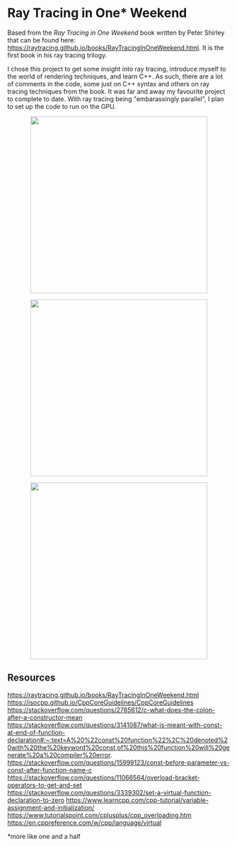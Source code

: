 # Ray Tracing in One* Weekend

Based from the _Ray Tracing in One Weekend_ book written by Peter Shirley that can be found here: https://raytracing.github.io/books/RayTracingInOneWeekend.html. It is the first book in his ray tracing trilogy.

I chose this project to get some insight into ray tracing, introduce myself to the world of rendering techniques, and learn C++. As such, there are a lot of comments in the code, some just on C++ syntax and others on ray tracing techniques from the book. It was far and away my favourite project to complete to date. With ray tracing being "embarassingly parallel", I plan to set up the code to run on the GPU.

<p align="center">
    <img src="/images/final/images/final.png" width="400">
</p>
<p align="center">
    <img src="/images/final/images/final_simple.png" width="400">
</p>
<p align="center">
    <img src="/images/final/images/snowman2.png" width="400">
</p>

## Resources

https://raytracing.github.io/books/RayTracingInOneWeekend.html
https://isocpp.github.io/CppCoreGuidelines/CppCoreGuidelines
https://stackoverflow.com/questions/2785612/c-what-does-the-colon-after-a-constructor-mean
https://stackoverflow.com/questions/3141087/what-is-meant-with-const-at-end-of-function-declaration#:~:text=A%20%22const%20function%22%2C%20denoted%20with%20the%20keyword%20const,of%20this%20function%20will%20generate%20a%20compiler%20error.
https://stackoverflow.com/questions/15999123/const-before-parameter-vs-const-after-function-name-c
https://stackoverflow.com/questions/11066564/overload-bracket-operators-to-get-and-set
https://stackoverflow.com/questions/3339302/set-a-virtual-function-declaration-to-zero
https://www.learncpp.com/cpp-tutorial/variable-assignment-and-initialization/
https://www.tutorialspoint.com/cplusplus/cpp_overloading.htm
https://en.cppreference.com/w/cpp/language/virtual


*more like one and a half
